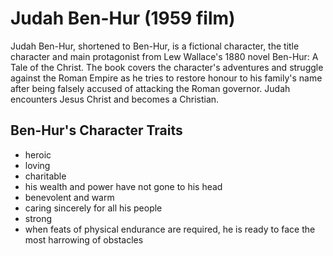 # Judah Ben-Hur (1959 film)

Judah Ben-Hur, shortened to Ben-Hur, is a fictional character, the title character and main protagonist from Lew Wallace's 1880 novel Ben-Hur: A Tale of the Christ. The book covers the character's adventures and struggle against the Roman Empire as he tries to restore honour to his family's name after being falsely accused of attacking the Roman governor. Judah encounters Jesus Christ and becomes a Christian. 

## Ben-Hur's Character Traits 

* heroic
* loving
* charitable
* his wealth and power have not gone to his head
* benevolent and warm
* caring sincerely for all his people
* strong
* when feats of physical endurance are required, he is ready to face the most harrowing of obstacles

